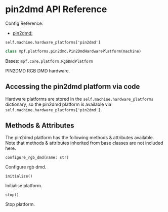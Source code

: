 # pin2dmd API Reference

Config Reference:

* [pin2dmd:](../../../config/pin2dmd.md)

`self.machine.hardware_platforms['pin2dmd']`

``` python
class mpf.platforms.pin2dmd.Pin2DmdHardwarePlatform(machine)
```

Bases: `mpf.core.platform.RgbDmdPlatform`

PIN2DMD RGB DMD hardware.

## Accessing the pin2dmd platform via code

Hardware platforms are stored in the `self.machine.hardware_platforms` dictionary, so the pin2dmd platform is available via `self.machine.hardware_platforms['pin2dmd']`.

## Methods & Attributes

The pin2dmd platform has the following methods & attributes available. Note that methods & attributes inherited from base classes are not included here.

`configure_rgb_dmd(name: str)`

Configure rgb dmd.

`initialize()`

Initialise platform.

`stop()`

Stop platform.
